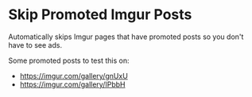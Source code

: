 # Skip Promoted Imgur Posts

Automatically skips Imgur pages that have promoted posts so you don't have to see ads.

Some promoted posts to test this on:
* https://imgur.com/gallery/gnUxU
* https://imgur.com/gallery/IPbbH